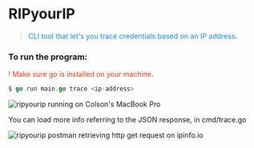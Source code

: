 # RIPyourIP
> <span style="color: #1589F0">CLI tool that let's you trace credentials based on an IP address.</span>

### To run the program: 
<span style="color: #f03c15"> ! Make sure go is installed on your machine.</span> <br/>
```go
$ go run main.go trace <ip-address>
```

![ripyourip running on Colson's MacBook Pro](https://i.imgur.com/UoDWobr.png)

You can load more info referring to the JSON response, in cmd/trace.go

![ripyourip postman retrieving http get request on ipinfo.io](https://i.imgur.com/7rEB9hh.png)
